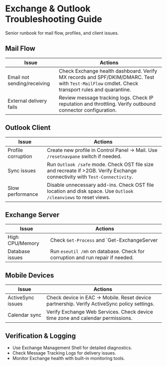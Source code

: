 # Exchange & Outlook Troubleshooting Guide

Senior runbook for mail flow, profiles, and client issues.

## Mail Flow

| Issue | Actions |
|------|---------|
| Email not sending/receiving | Check Exchange health dashboard. Verify MX records and SPF/DKIM/DMARC. Test with `Test-MailFlow` cmdlet. Check transport rules and quarantine. |
| External delivery fails | Review message tracking logs. Check IP reputation and throttling. Verify outbound connector configuration. |

## Outlook Client

| Issue | Actions |
|------|---------|
| Profile corruption | Create new profile in Control Panel → Mail. Use `/resetnavpane` switch if needed. |
| Sync issues | Run `Outlook /safe` mode. Check OST file size and recreate if >2GB. Verify Exchange connectivity with `Test-Connectivity`. |
| Slow performance | Disable unnecessary add-ins. Check OST file location and disk space. Use `Outlook /cleanviews` to reset views. |

## Exchange Server

| Issue | Actions |
|------|---------|
| High CPU/Memory | Check `Get-Process` and `Get-ExchangeServer | Get-HealthReport`. Review Event Logs for errors. |
| Database issues | Run `eseutil /mh` on database. Check for corruption and run repair if needed. |

## Mobile Devices

| Issue | Actions |
|------|---------|
| ActiveSync issues | Check device in EAC → Mobile. Reset device partnership. Verify ActiveSync policy settings. |
| Calendar sync | Verify Exchange Web Services. Check device time zone and calendar permissions. |

## Verification & Logging

- Use Exchange Management Shell for detailed diagnostics.
- Check Message Tracking Logs for delivery issues.
- Monitor Exchange health with built-in monitoring tools.
